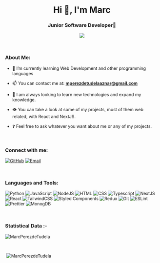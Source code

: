 
<h1 align="center">Hi 👋, I'm Marc</h1>
<h3 align="center">Junior Software Developer🌟</h3>
<p align="center">
<img src="https://img.freepik.com/free-vector/technological-background-network-connection_23-2148897767.jpg"/>
</p>

<br>

<h3 align="left">About Me:</h3>

- 🌱 I’m currently learning Web Development and other programming languages

- 📫 You can contact me at: **mperezdetudelaaznar@gmail.com**

- 📖 I am always looking to learn new technologies and expand my knowledge.

- 👁️ You can take a look at some of my projects, most of them web related, with React and NextJS.

- ❓ Feel free to ask whatever you want about me or any of my projects.

<br>

<h3 align="left">Connect with me:</h3>
<p align="left">
  
[![GitHub](https://img.shields.io/badge/GitHub-100000?style=for-the-badge&logo=github&logoColor=white)](https://github.com/MarcPerezdeTudela)
[![Email](https://img.shields.io/badge/Email-D14836?style=for-the-badge&logo=gmail&logoColor=white)](mailto:mperezdetudelaaznar@gmail.com)
  
</p>

<br>

<h3 align="left">Languages and Tools:</h3>
<p align="left"> 
  
![Python](https://img.shields.io/badge/Python-3776AB?style=for-the-badge&logo=python&logoColor=white)
![JavaScript](https://img.shields.io/badge/JavaScript-323330?style=for-the-badge&logo=javascript&logoColor=F7DF1E)
![NodeJS](https://img.shields.io/badge/Node.js-339933?style=for-the-badge&logo=nodedotjs&logoColor=white)
![HTML](https://img.shields.io/badge/HTML5-E34F26?style=for-the-badge&logo=html5&logoColor=white)
![CSS](https://img.shields.io/badge/CSS3-1572B6?style=for-the-badge&logo=css3&logoColor=white)
![Typescript](https://img.shields.io/badge/TypeScript-007ACC?style=for-the-badge&logo=typescript&logoColor=white)
![NextJS](https://img.shields.io/badge/next.js-000000?style=for-the-badge&logo=nextdotjs&logoColor=white)
![React](https://img.shields.io/badge/React-20232A?style=for-the-badge&logo=react&logoColor=61DAFB)
![TailwindCSS](https://img.shields.io/badge/Tailwind_CSS-38B2AC?style=for-the-badge&logo=tailwind-css&logoColor=white)
![Styled Components](https://img.shields.io/badge/styled--components-DB7093?style=for-the-badge&logo=styled-components&logoColor=white)
![Redux](https://img.shields.io/badge/Redux-593D88?style=for-the-badge&logo=redux&logoColor=white)
![Git](https://img.shields.io/badge/Git-F05032?style=for-the-badge&logo=git&logoColor=white)
![ESLint](https://img.shields.io/badge/eslint-3A33D1?style=for-the-badge&logo=eslint&logoColor=white)
![Prettier](https://img.shields.io/badge/prettier-1A2C34?style=for-the-badge&logo=prettier&logoColor=F7BA3E)
![MonogDB](https://img.shields.io/badge/MongoDB-4EA94B?style=for-the-badge&logo=mongodb&logoColor=white)
  
</p>

<br>

<h3>Statistical Data :-</h3>
<p><img align="center"
    src="https://github-readme-stats.vercel.app/api/top-langs?username=MarcPerezdeTudela&show_icons=true&locale=en&bg_color=0d1117&text_color=ffffff&layout=compact"
    alt="MarcPerezdeTudela" 
    bg_color=#808080/></p>

<br>

<p>&nbsp;<img align="center" src="https://github-readme-stats.vercel.app/api?username=MarcPerezdeTudela&show_icons=true&locale=en&bg_color=0d1117&text_color=ffffff&repo=convoychat"
    alt="MarcPerezdeTudela" /></p>

<br>
      
